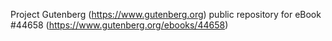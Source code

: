 Project Gutenberg (https://www.gutenberg.org) public repository for eBook #44658 (https://www.gutenberg.org/ebooks/44658)
